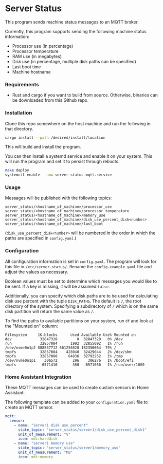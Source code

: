 # Server Status

This program sends machine status messages to an MQTT broker.

Currently, this program supports sending the following machine status information:
- Processor use (in percentage)
- Processor temperature
- RAM use (in megabytes)
- Disk use (in percentage, multiple disk paths can be specified)
- Last boot time
- Machine hostname

### Requirements
- Rust and cargo if you want to build from source. Otherwise, binaries can be downloaded from this Github repo.

### Installation
Clone this repo somewhere on the host machine and run the following in that directory.

```bash
cargo install --path /desired/install/location
```

This will build and install the program.

You can then install a systemd service and enable it on your system. This will run the program and set it to persist through reboots.

```bash
make deploy
systemctl enable --now server-status-mqtt.service
```

### Usage
Messages will be published with the following topics:

`server_status/<hostname_of_machine>/processor_use`  
`server_status/<hostname_of_machine>/processor_temperature`  
`server_status/<hostname_of_machine>/memory_use`  
`server_status/<hostname_of_machine>/disk_use_percent_disk<number>`  
`server_status/<hostname_of_machine>/last_boot`  

(`disk_use_percent_disk<number>` will be numbered in the order in which the paths are specified in `config.yaml`.)

### Configuration
All configuration information is set in `config.yaml`. The program will look for this file in `/etc/server-status/`. Rename the `config-example.yaml` file and adjust the values as necessary.

Boolean values must be set to determine which messages you would like to be sent. If a key is missing, it will be assumed `false`.

Additionally, you can specify which disk paths are to be used for calculating disk use percent with the tuple `DISK_PATHS`. The default is `/`, the root directory of the system. Specifying a subdirectory of `/` which is on the same disk partition will return the same value as `/`.

To find the paths to available partitions on your system, run `df` and look at the "Mounted on" column:

```
Filesystem     1K-blocks      Used Available Use% Mounted on
dev             32847328         0  32847328   0% /dev
run             32857084      1992  32855092   1% /run
/dev/nvme0n1p2 888837712 661256828 182356664  79% /
tmpfs           32857084    428040  32429044   2% /dev/shm
tmpfs           32857088     64836  32792252   1% /tmp
/dev/nvme0n1p1    306572       296    306276   1% /boot/efi
tmpfs            6571416       360   6571056   1% /run/user/1000
```

### Home Assistant Integration
These MQTT messages can be used to create custom sensors in Home Assistant.

The following template can be added to your `configuration.yaml` file to create an MQTT sensor.

```yaml
mqtt:
  sensor:
    - name: "Server1 disk use percent"
      state_topic: "server_status/server1/disk_use_percent_disk1"
      unit_of_measurement: "%"
      icon: mdi:harddisk
    - name: "Server1 memory use"
      state_topic: "server_status/server1/memory_use"
      unit_of_measurement: "MB"
      icon: mdi:memory
```

